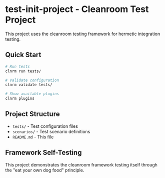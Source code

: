 # test-init-project - Cleanroom Test Project

This project uses the cleanroom testing framework for hermetic integration testing.

## Quick Start

```bash
# Run tests
clnrm run tests/

# Validate configuration
clnrm validate tests/

# Show available plugins
clnrm plugins
```

## Project Structure

- `tests/` - Test configuration files
- `scenarios/` - Test scenario definitions
- `README.md` - This file

## Framework Self-Testing

This project demonstrates the cleanroom framework testing itself through the "eat your own dog food" principle.
